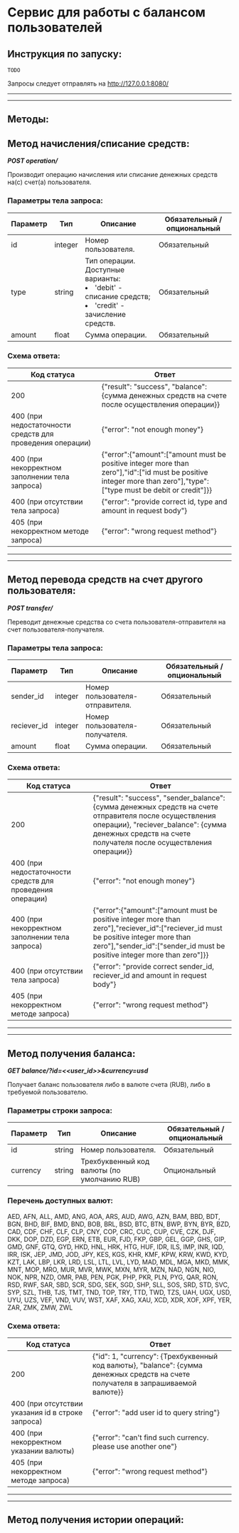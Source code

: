 # Сервис для работы с балансом пользователей

## Инструкция по запуску:

~~~
TODO
~~~
Запросы следует отправлять на http://127.0.0.1:8080/

---
---

## Методы:

## Метод начисления/списание средств:

***POST operation/***

Производит операцию начисления или списание денежных средств на(с) счет(а) пользователя. 

### Параметры тела запроса:

Параметр|Тип|Описание|Обязательный / опциональный
---|---|---|---
id|integer|Номер пользователя.|Обязательный
type|string|Тип операции.<br>Доступные варианты: <li>'debit' - списание средств;</li><li>'credit' - зачисление средств.|Обязательный
amount|float|Сумма операции.|Обязательный

### Схема ответа:

Код статуса|Ответ
---|---
200|{"result": "success", "balance": {сумма денежных средств на счете после осуществления операции}}
400 (при недостаточности средств для проведения операции) |{"error": "not enough money"}
400 (при некорректном заполнении тела запроса)|{"error":{"amount":["amount must be positive integer more than zero"],"id":["id must be positive integer more than zero"],"type":["type must be debit or credit"]}}
400 (при отсутствии тела запроса)|{"error": "provide correct id, type and amount in request body"}
405 (при некорректном методе запроса)|{"error": "wrong request method"}

---
---

## Метод перевода средств на счет другого пользователя:

***POST transfer/***

Переводит денежные средства со счета пользователя-отправителя на счет пользователя-получателя.

### Параметры тела запроса:

Параметр|Тип|Описание|Обязательный / опциональный
---|---|---|---
sender_id|integer|Номер пользователя-отправителя.|Обязательный
reciever_id|integer|Номер пользователя-получателя.|Обязательный
amount|float|Сумма операции.|Обязательный

### Схема ответа:

Код статуса|Ответ
---|---
200|{"result": "success", "sender_balance": {сумма денежных средств на счете отправителя после осуществления операции}, "reciever_balance": {сумма денежных средств на счете получателя после осуществления операции}}
400 (при недостаточности средств для проведения операции) |{"error": "not enough money"}
400 (при некорректном заполнении тела запроса)|{"error":{"amount":["amount must be positive integer more than zero"],"reciever_id":["reciever_id must be positive integer more than zero"],"sender_id":["sender_id must be positive integer more than zero"]}}
400 (при отсутствии тела запроса)|{"error": "provide correct sender_id, reciever_id and amount in request body"}
405 (при некорректном методе запроса)|{"error": "wrong request method"}

---
---

## Метод получения баланса:

***GET balance/?id=<<user_id>>&currency=usd***

Получает баланс пользователя либо в валюте счета (RUB), либо в требуемой пользователю.

### Параметры строки запроса:

Параметр|Тип|Описание|Обязательный / опциональный
---|---|---|---
id|string|Номер пользователя.|Обязательный
currency|string|Трехбуквенный код валюты (по умолчанию RUB)|Опциональный

### Перечень доступных валют:
AED, AFN, ALL, AMD, ANG, AOA, ARS, AUD, AWG, AZN, BAM, BBD, BDT, BGN, BHD, BIF, BMD, BND, BOB, BRL, BSD, BTC, BTN, BWP, BYN, BYR, BZD, CAD, CDF, CHF, CLF, CLP, CNY, COP, CRC, CUC, CUP, CVE, CZK, DJF, DKK, DOP, DZD, EGP, ERN, ETB, EUR, FJD, FKP, GBP, GEL, GGP, GHS, GIP, GMD, GNF, GTQ, GYD, HKD, HNL, HRK, HTG, HUF, IDR, ILS, IMP, INR, IQD, IRR, ISK, JEP, JMD, JOD, JPY, KES, KGS, KHR, KMF, KPW, KRW, KWD, KYD, KZT, LAK, LBP, LKR, LRD, LSL, LTL, LVL, LYD, MAD, MDL, MGA, MKD, MMK, MNT, MOP, MRO, MUR, MVR, MWK, MXN, MYR, MZN, NAD, NGN, NIO, NOK, NPR, NZD, OMR, PAB, PEN, PGK, PHP, PKR, PLN, PYG, QAR, RON, RSD, RWF, SAR, SBD, SCR, SDG, SEK, SGD, SHP, SLL, SOS, SRD, STD, SVC, SYP, SZL, THB, TJS, TMT, TND, TOP, TRY, TTD, TWD, TZS, UAH, UGX, USD, UYU, UZS, VEF, VND, VUV, WST, XAF, XAG, XAU, XCD, XDR, XOF, XPF, YER, ZAR, ZMK, ZMW, ZWL


### Схема ответа:

Код статуса|Ответ
---|---
200|{"id": 1, "currency": {Трехбуквенный код валюты}, "balance": {сумма денежных средств на счете получателя в запрашиваемой валюте}}
400 (при отсутствии указания id в строке запроса)|{"error": "add user id to query string"}
400 (при некорректном указании валюты)|{"error": "can't find such currency. please use another one"}
405 (при некорректном методе запроса)|{"error": "wrong request method"}

---
---

## Метод получения истории операций:

